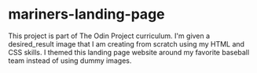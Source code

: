 # mariners-landing-page
This project is part of The Odin Project curriculum. I'm given a desired_result image that I am creating from scratch using my HTML and CSS skills. I themed this landing page website around my favorite baseball team instead of using dummy images.
